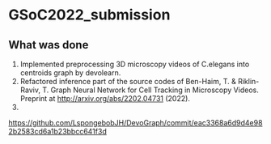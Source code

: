 # GSoC2022_submission

## What was done
1. Implemented preprocessing 3D microscopy videos of C.elegans into centroids graph by devolearn.
1. Refactored inference part of the source codes of Ben-Haim, T. & Riklin-Raviv, T. Graph Neural Network for Cell Tracking in Microscopy Videos. Preprint at http://arxiv.org/abs/2202.04731 (2022).
1. 

https://github.com/LspongebobJH/DevoGraph/commit/eac3368a6d9d4e982b2583cd6a1b23bbcc641f3d
